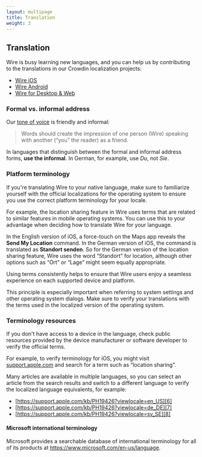 ```yaml
---
layout: multipage
title: Translation
weight: 3
---
```


## Translation

Wire is busy learning new languages, and you can help us by contributing to the translations in our Crowdin localization projects:

- [Wire iOS][1]
- [Wire Android][2]
- [Wire for Desktop & Web][3]

### Formal vs. informal address

Our [tone of voice][4] is friendly and informal:

> Words should create the impression of one person (Wire) speaking with another (“you” the reader) as a friend.

In languages that distinguish between the formal and informal address forms, **use the informal**. In German, for example, use _Du_, not _Sie_.

### Platform terminology

If you're translating Wire to your native language, make sure to familiarize yourself with the official localizations for the operating system to ensure you use the correct platform terminology for your locale.

For example, the location sharing feature in Wire uses terms that are related to similar features in mobile operating systems. You can use this to your advantage when deciding how to translate Wire for your language.

In the English version of iOS, a force-touch on the Maps app reveals the **Send My Location** command. In the German version of iOS, the command is translated as **Standort senden**. So for the German version of the location sharing feature, Wire uses the word “Standort” for location, although other options such as “Ort” or “Lage” might seem equally appropriate.

Using terms consistently helps to ensure that Wire users enjoy a seamless experience on each supported device and platform.

This principle is especially important when referring to system settings and other operating system dialogs. Make sure to verify your translations with the terms used in the localized version of the operating system.

### Terminology resources

If you don't have access to a device in the language, check public resources provided by the device manufacturer or software developer to verify the official terms.

For example, to verify terminology for iOS, you might visit [support.apple.com][5] and search for a term such as “location sharing”.

Many articles are available in multiple languages, so you can select an article from the search results and switch to a different language to verify the localized language equivalents, for example:

- [https://support.apple.com/kb/PH19426?viewlocale=en_US][6]
- [https://support.apple.com/kb/PH19426?viewlocale=de_DE][7]
- [https://support.apple.com/kb/PH19426?viewlocale=sv_SE][8]

#### Microsoft international terminology

Microsoft provides a searchable database of international terminology for all of its products at <https://www.microsoft.com/en-us/language>.

[1]: https://crowdin.com/project/wire-ios
[2]: https://crowdin.com/project/wire-android
[3]: https://crowdin.com/project/wire-cs
[4]: /text/tone-of-voice/
[5]: https://support.apple.com/
[6]: https://support.apple.com/kb/PH19426?viewlocale=en_US
[7]: https://support.apple.com/kb/PH19426?viewlocale=de_DE
[8]: https://support.apple.com/kb/PH19426?viewlocale=sv_SE
